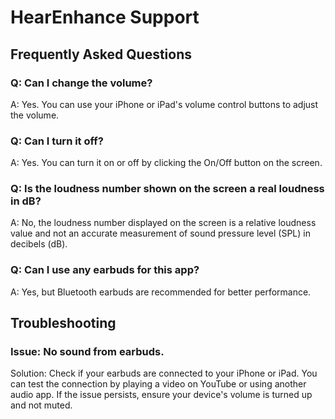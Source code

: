 # HearEnhance Support

## Frequently Asked Questions

### Q: Can I change the volume?
A: Yes. You can use your iPhone or iPad's volume control buttons to adjust the volume.

### Q: Can I turn it off?
A: Yes. You can turn it on or off by clicking the On/Off button on the screen.

### Q: Is the loudness number shown on the screen a real loudness in dB?
A: No, the loudness number displayed on the screen is a relative loudness value and not an accurate measurement of sound pressure level (SPL) in decibels (dB).

### Q: Can I use any earbuds for this app?
A: Yes, but Bluetooth earbuds are recommended for better performance.

## Troubleshooting
### Issue: No sound from earbuds.

Solution: Check if your earbuds are connected to your iPhone or iPad. You can test the connection by playing a video on YouTube or using another audio app. If the issue persists, ensure your device's volume is turned up and not muted.
